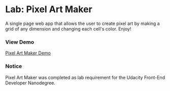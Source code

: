# Lab: Pixel Art Maker
A single page web app that allows the user to create pixel art by making a grid of any dimension and changing each cell's color. Enjoy!

### View Demo
<a href="https://rawgit.com/JayLan/Lab_PixelArt/master/index.html" target="_blank">Pixel Art Maker Demo</a>

### Notice
Pixel Art Maker was completed as lab requirement for the Udacity Front-End Developer Nanodegree.